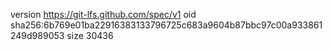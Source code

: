 version https://git-lfs.github.com/spec/v1
oid sha256:6b769e01ba22916383133796725c683a9604b87bbc97c00a933861249d989053
size 30436

